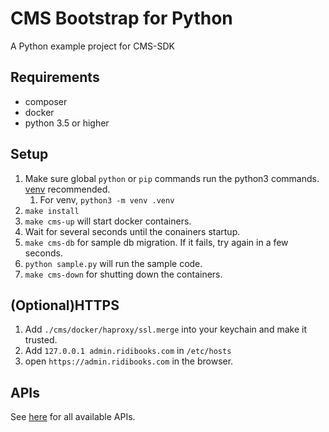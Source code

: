 # CMS Bootstrap for Python

A Python example project for CMS-SDK

## Requirements

- composer
- docker
- python 3.5 or higher

## Setup

1. Make sure global `python` or `pip` commands run the python3 commands. [venv](https://docs.python.org/3/library/venv.html) recommended.
    1. For venv, `python3 -m venv .venv`
1. `make install`
1. `make cms-up` will start docker containers.
1. Wait for several seconds until the conainers startup.
1. `make cms-db` for sample db migration. If it fails, try again in a few seconds.
1. `python sample.py` will run the sample code.
1. `make cms-down` for shutting down the containers.

## (Optional)HTTPS

1. Add `./cms/docker/haproxy/ssl.merge` into your keychain and make it trusted.
1. Add `127.0.0.1 admin.ridibooks.com` in `/etc/hosts`
1. open `https://admin.ridibooks.com` in the browser.

## APIs

See [here](https://github.com/ridi/cms-sdk/tree/2.x/lib/thrift-idl) for all available APIs.
